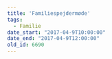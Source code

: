 ```yaml
---
title: 'Familiespejdermøde'
tags:
  - Familie
date_start: "2017-04-9T10:00:00"
date_end: "2017-04-9T12:00:00"
old_id: 6690
---
```

